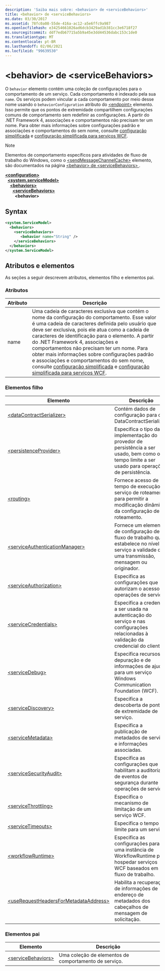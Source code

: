 ```yaml
---
description: 'Saiba mais sobre: <behavior> de <serviceBehaviors>'
title: <behavior> de <serviceBehaviors>
ms.date: 03/30/2017
ms.assetid: 78fc0a08-55de-416a-ac12-a5e6ffc9a987
ms.openlocfilehash: e34254661026ad6dcb3429ad1b381cc3e6718f27
ms.sourcegitcommit: ddf7edb67715a5b9a45e3dd44536dabc153c1de0
ms.translationtype: MT
ms.contentlocale: pt-BR
ms.lasthandoff: 02/06/2021
ms.locfileid: "99639530"
---
```

# <a name="behavior-of-servicebehaviors"></a>\<behavior> de \<serviceBehaviors>

O `behavior` elemento contém uma coleção de configurações para o comportamento de um serviço. Cada comportamento é indexado pela sua `name`. Os serviços podem vincular a cada comportamento por meio desse nome usando o `behaviorConfiguration` atributo do [\<endpoint>](endpoint-element.md) elemento. Isso permite que os pontos de extremidade compartilhem configurações comuns de comportamento sem redefinir as configurações. A partir do .NET Framework 4, associações e comportamentos não precisam ter um nome. Para obter mais informações sobre configurações padrão e associações e comportamentos do sem nome, consulte [configuração simplificada](../../../wcf/simplified-configuration.md) e [configuração simplificada para serviços WCF](../../../wcf/samples/simplified-configuration-for-wcf-services.md).  
  
> [!NOTE]
> Elementos de comportamento específicos para atividades de fluxo de trabalho do Windows, como o [\<sendMessageChannelCache>](../windows-workflow-foundation/sendmessagechannelcache.md) elemento, são documentados na página [ \<behavior> de \<serviceBehaviors> ](../windows-workflow-foundation/behavior-of-servicebehaviors-of-workflow.md) .  
  
[**\<configuration>**](../configuration-element.md)\
&nbsp;&nbsp;[**\<system.serviceModel>**](system-servicemodel.md)\
&nbsp;&nbsp;&nbsp;&nbsp;[**\<behaviors>**](behaviors.md)\
&nbsp;&nbsp;&nbsp;&nbsp;&nbsp;&nbsp;[**\<serviceBehaviors>**](servicebehaviors.md)\
&nbsp;&nbsp;&nbsp;&nbsp;&nbsp;&nbsp;&nbsp;&nbsp;**\<behavior>**  
  
## <a name="syntax"></a>Syntax  
  
```xml  
<system.ServiceModel>
  <behaviors>
    <serviceBehaviors>
       <behavior name="String" />
    </serviceBehaviors>
  </behaviors>
</system.ServiceModel>
```  
  
## <a name="attributes-and-elements"></a>Atributos e elementos  

 As seções a seguir descrevem atributos, elementos filho e elementos pai.  
  
### <a name="attributes"></a>Atributos  
  
|Atributo|Descrição|  
|---------------|-----------------|  
|name|Uma cadeia de caracteres exclusiva que contém o nome da configuração do comportamento. Esse valor é uma cadeia de caracteres definida pelo usuário que deve ser exclusiva, pois ele atua como a cadeia de caracteres de identificação para o elemento. A partir do .NET Framework 4, associações e comportamentos não precisam ter um nome. Para obter mais informações sobre configurações padrão e associações e comportamentos do sem nome, consulte [configuração simplificada](../../../wcf/simplified-configuration.md) e [configuração simplificada para serviços WCF](../../../wcf/samples/simplified-configuration-for-wcf-services.md).|  
  
### <a name="child-elements"></a>Elementos filho  
  
|Elemento|Descrição|  
|-------------|-----------------|  
|[\<dataContractSerializer>](datacontractserializer-element.md)|Contém dados de configuração para o DataContractSerializer.|  
|[\<persistenceProvider>](persistenceprovider.md)|Especifica o tipo da implementação do provedor de persistência a ser usado, bem como o tempo limite a ser usado para operações de persistência.|  
|[\<routing>](routing-of-servicebehavior.md)|Fornece acesso de tempo de execução ao serviço de roteamento para permitir a modificação dinâmica da configuração de roteamento.|  
|[\<serviceAuthenticationManager>](serviceauthenticationmanager.md)|Fornece um elemento de configuração de fluxo de trabalho que estabelece no nível de serviço a validade de uma transmissão, mensagem ou originador.|  
|[\<serviceAuthorization>](serviceauthorization-element.md)|Especifica as configurações que autorizam o acesso às operações de serviço.|  
|[\<serviceCredentials>](servicecredentials.md)|Especifica a credencial a ser usada na autenticação do serviço e nas configurações relacionadas à validação da credencial do cliente.|  
|[\<serviceDebug>](servicedebug.md)|Especifica recursos de depuração e de informações de ajuda para um serviço Windows Communication Foundation (WCF).|  
|[\<serviceDiscovery>](servicediscovery.md)|Especifica a descoberta de pontos de extremidade de serviço.|  
|[\<serviceMetadata>](servicemetadata.md)|Especifica a publicação de metadados de serviço e informações associadas.|  
|[\<serviceSecurityAudit>](servicesecurityaudit.md)|Especifica as configurações que habilitam a auditoria de eventos de segurança durante operações de serviço.|  
|[\<serviceThrottling>](servicethrottling.md)|Especifica o mecanismo de limitação de um serviço WCF.|  
|[\<serviceTimeouts>](servicetimeouts.md)|Especifica o tempo limite para um serviço.|  
|[\<workflowRuntime>](workflowruntime.md)|Especifica as configurações para uma instância de WorkflowRuntime para hospedar serviços WCF baseados em fluxo de trabalho.|  
|[\<useRequestHeadersForMetadataAddress>](userequestheadersformetadataaddress.md)|Habilita a recuperação de informações de endereço de metadados dos cabeçalhos de mensagem de solicitação.|  
  
### <a name="parent-elements"></a>Elementos pai  
  
|Elemento|Descrição|  
|-------------|-----------------|  
|[\<serviceBehaviors>](servicebehaviors.md)|Uma coleção de elementos de comportamento de serviço.|
